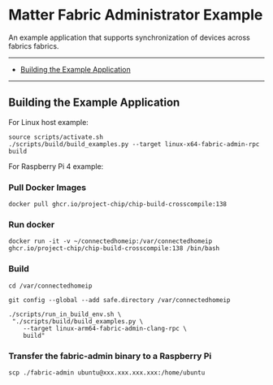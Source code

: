 # Matter Fabric Administrator Example

An example application that supports synchronization of devices across fabrics
fabrics.

---

-   [Building the Example Application](#building-the-example-application)

---

## Building the Example Application

For Linux host example:

```
source scripts/activate.sh
./scripts/build/build_examples.py --target linux-x64-fabric-admin-rpc build
```

For Raspberry Pi 4 example:

### Pull Docker Images

```
docker pull ghcr.io/project-chip/chip-build-crosscompile:138
```

### Run docker

```
docker run -it -v ~/connectedhomeip:/var/connectedhomeip ghcr.io/project-chip/chip-build-crosscompile:138 /bin/bash
```

### Build

```
cd /var/connectedhomeip

git config --global --add safe.directory /var/connectedhomeip

./scripts/run_in_build_env.sh \
 "./scripts/build/build_examples.py \
    --target linux-arm64-fabric-admin-clang-rpc \
    build"
```

### Transfer the fabric-admin binary to a Raspberry Pi

```
scp ./fabric-admin ubuntu@xxx.xxx.xxx.xxx:/home/ubuntu
```
